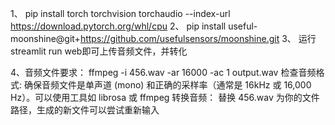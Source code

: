 1、 pip install torch torchvision torchaudio --index-url https://download.pytorch.org/whl/cpu
2、 pip install useful-moonshine@git+https://github.com/usefulsensors/moonshine.git
3、 运行 streamlit run web即可上传音频文件，并转化

4、音频文件要求：
ffmpeg -i 456.wav -ar 16000 -ac 1 output.wav
检查音频格式: 确保音频文件是单声道 (mono) 和正确的采样率（通常是 16kHz 或 16,000 Hz）。可以使用工具如 librosa 或 ffmpeg 转换音频：
替换 456.wav 为你的文件路径，生成的新文件可以尝试重新输入